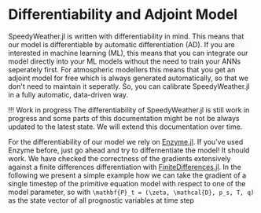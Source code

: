 # Differentiability and Adjoint Model

SpeedyWeather.jl is written with differentiability in mind. This means that our model is differentiable by automatic differentiation (AD). If you are interested in machine learning (ML), this means that you can integrate our model directly into your ML models without the need to train your ANNs seperately first. For atmospheric modellers this means that you get an adjoint model for free which is always generated automatically, so that we don't need to maintain it seperatly. So, you can calibrate SpeedyWeather.jl in a fully automatic, data-driven way. 

!!! Work in progress
    The differentiability of SpeedyWeather.jl is still work in progress and some parts of this documentation might be not be always updated to the latest state. We will extend this documentation over time.  

For the differentiability of our model we rely on [Enzyme.jl](https://github.com/EnzymeAD/Enzyme.jl). If you've used Enzyme before, just go ahead and try to differnentiate the model! It should work. We have checked the correctness of the gradients extensively against a finite differences differentiation with [FiniteDifferences.jl](https://github.com/JuliaDiff/FiniteDifferences.jl/). In the following we present a simple example how we can take the gradient of a single timestep of the primitive equation model with respect to one of the model parameter, so with ``\mathbf{P}_t = (\zeta, \mathcal{D}, p_s, T, q)`` as the state vector of all prognostic variables at time step